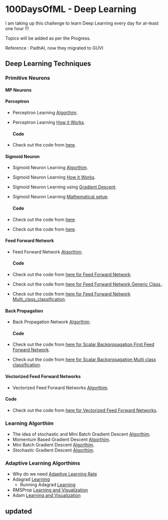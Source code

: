 # 100DaysOfML - Deep Learning
I am taking up this challenge to learn Deep Learning every day for at-least one hour !!!

Topics will be added as per the Progress.

Reference : PadhAI, now they migrated to GUVI 

## Deep Learning Techniques

### Primitive Neurons

#### MP Neurons

#### Perceptron

- Perceptron Learning [Algorthim](https://github.com/mankertales/100DaysOfML/edit/master/Deep_Learning/Perceptron+Learning+Algorithm.pdf).
- Perceptron Learning [How it Works](https://github.com/mankertales/100DaysOfML/edit/master/Deep_Learning/Perceptron+Learning+-+Why+it+works_.pdf).
  #### Code

- Check out the code from [here](https://github.com/mankertales/100DaysOfML/blob/master/Deep_Learning/MPNeuronAndPerceptron.ipynb).

#### Sigmoid Neuron

- Sigmoid Neuron Learning [Algorthim](https://github.com/mankertales/100DaysOfML/edit/master/Deep_Learning/Sigmoid_Neuron_Learning+The+complete+learning+algorithm.pdf).
- Sigmoid Neuron Learning [How it Works](https://github.com/mankertales/100DaysOfML/edit/master/Deep_Learning/Sigmoid_Neuron_Learning+Mathematical+setup+for+the+learning+algorithm.pdf).
- Sigmoid Neuron Learning using [Gradient Descent](https://github.com/mankertales/100DaysOfML/edit/master/Deep_Learning/Sigmoid_Neuron_Learning+Deriving+the+Gradient+Descent+Update+Rule.pdf).
- Sigmoid Neuron Learning [Mathematical setup](https://github.com/mankertales/100DaysOfML/edit/master/Deep_Learning/Sigmoid_Neuron_Learning+Mathematical+setup+for+the+learning+algorithm.pdf).

  #### Code

- Check out the code from [here](https://github.com/mankertales/100DaysOfML/blob/master/Deep_Learning/mobile91_Sigmoid_Neuron-cross_entropy_loss.ipynb).
- Check out the code from [here](https://github.com/mankertales/100DaysOfML/blob/master/Deep_Learning/mobile91_Sigmoid_Neuron_squared_error_loss.ipynb).

#### Feed Forward Network

- Feed Forward Network [Algorthim](https://github.com/mankertales/100DaysOfML/edit/master/Deep_Learning/Sigmoid_Neuron_Learning+The+complete+learning+algorithm.pdf).

  #### Code

- Check out the code from [here for Feed Forward Network](https://github.com/mankertales/100DaysOfML/blob/master/Deep_Learning/FeedForwardNetwork.ipynb).
- Check out the code from [here for Feed Forward Network Generic Class ](https://github.com/mankertales/100DaysOfML/blob/master/Deep_Learning/FeedForwardNetwork_Generic_Class.ipynb).
- Check out the code from [here for Feed Forward Network Multi_class_classification](https://github.com/mankertales/100DaysOfML/blob/master/Deep_Learning/FeedForwardNetwork_Multi_class_classification.ipynb).

#### Back Propagation

- Back Propagation Network [Algorthim](https://github.com/mankertales/100DaysOfML/edit/master/Deep_Learning/Sigmoid_Neuron_Learning+The+complete+learning+algorithm.pdf).

  #### Code

- Check out the code from [here for Scalar Backpropagation First Feed Forward Network](https://github.com/mankertales/100DaysOfML/blob/master/Deep_Learning/ScalarBackpropagation_First_FF_Network.ipynb).
- Check out the code from [here for Scalar Backpropagation Multi class classification](https://github.com/mankertales/100DaysOfML/blob/master/Deep_Learning/ScalarBackpropagation_Multi_class_classification.ipynb).

#### Vectorized Feed Forward Networks

- Vectorized Feed Forward Networks [Algorthim](https://github.com/mankertales/100DaysOfML/edit/master/Deep_Learning/Sigmoid_Neuron_Learning+The+complete+learning+algorithm.pdf).

#### Code

- Check out the code from [here for Vectorized Feed Forward Networks](https://github.com/mankertales/100DaysOfML/blob/master/Deep_Learning/VectorizedFeedForwardNetworks.ipynb).

### Learning Algorthim

- The idea of stochastic and Mini Batch Gradient Descent [Algorthim](https://github.com/mankertales/100DaysOfML/edit/master/Deep_Learning/The+idea+of+stochastic+and+mini-batch+gradient+descent.pdf).
- Momentum Based Gradient Descent [Algorthim](https://github.com/mankertales/100DaysOfML/edit/master/Deep_Learning/Dissecting+the+update+rule+for+momentum+based+gradient+descent.pdf).
- Mini Batch Gradient Descent [Algorthim](https://github.com/mankertales/100DaysOfML/edit/master/Deep_Learning/Running+mini-batch+gradient+descent.pdf).
- Stochastic Gradient Descent [Algorthim](https://github.com/mankertales/100DaysOfML/edit/master/Deep_Learning/Running+stochastic+gradient+descent.pdf).

### Adaptive Learning Algorthims

- Why do we need [Adaptive Learning Rate](https://github.com/mankertales/100DaysOfML/edit/master/Deep_Learning/Why+do+we+need+an+adaptive+learning+rate+_.pdf)
- Adagrad [Learning](https://github.com/mankertales/100DaysOfML/edit/master/Deep_Learning/Introducing+Adagrad.pdf)
    - Running Adagrad [Learning](https://github.com/mankertales/100DaysOfML/edit/master/Deep_Learning/Running+and+Visualizing+Adagrad.pdf)
- RMSProp [Learning and Visualization](https://github.com/mankertales/100DaysOfML/edit/master/Deep_Learning/Running+and+visualizing+RMSProp.pdf)
- Adam [Learning and Visualization](https://github.com/mankertales/100DaysOfML/edit/master/Deep_Learning/Running+and+visualizing+Adam.pdf)


## updated

